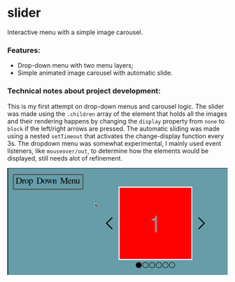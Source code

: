 # slider
Interactive menu with a simple image carousel.

### Features: 
- Drop-down menu with two menu layers;
- Simple animated image carousel with automatic slide.
 
### Technical notes about project development:
This is my first attempt on drop-down menus and carousel logic. 
The slider was made using the `.children` array of the element that holds all the images and their rendering happens by changing the `display` property from `none` to `block` if the left/right arrows are pressed. 
The automatic sliding was made using a nested `setTimeout` that activates the change-display function every 3s.
The dropdown menu was somewhat experimental, I mainly used event listeners, like `mouseover/out`, to determine how the elements would be displayed, still needs alot of refinement.


![Recording 2022-11-21 at 14 06 00](SLider_rec.gif)
